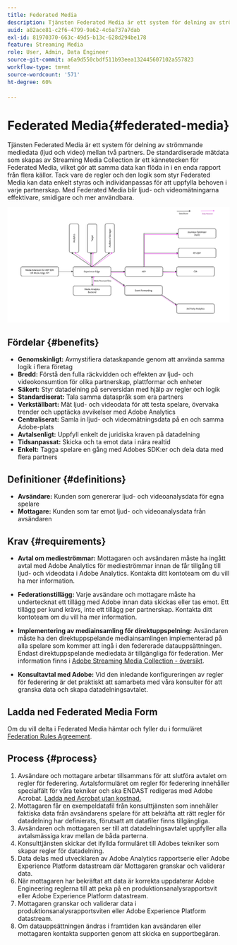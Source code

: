 ```yaml
---
title: Federated Media
description: Tjänsten Federated Media är ett system för delning av strömmande mediedata mellan två partners.
uuid: a82ace81-c2f6-4799-9a62-4c6a737a7dab
exl-id: 81970370-663c-49d5-b13c-628d294be178
feature: Streaming Media
role: User, Admin, Data Engineer
source-git-commit: a6a9d550cbdf511b93eea132445607102a557823
workflow-type: tm+mt
source-wordcount: '571'
ht-degree: 60%

---
```


# Federated Media{#federated-media}

Tjänsten Federated Media är ett system för delning av strömmande mediedata (ljud och video) mellan två partners.
De standardiserade mätdata som skapas av Streaming Media Collection är ett kännetecken för Federated Media, vilket gör att samma data kan flöda in i en enda rapport från flera källor.
Tack vare de regler och den logik som styr Federated Media kan data enkelt styras och individanpassas för att uppfylla behoven i varje partnerskap.
Med Federated Media blir ljud- och videomätningarna effektivare, smidigare och mer användbara.


![](assets/media-federated.png)

## Fördelar {#benefits}

* **Genomskinligt:** Avmystifiera dataskapande genom att använda samma logik i flera företag
* **Bredd:** Förstå den fulla räckvidden och effekten av ljud- och videokonsumtion för olika partnerskap, plattformar och enheter
* **Säkert:** Styr datadelning på serversidan med hjälp av regler och logik
* **Standardiserat:** Tala samma dataspråk som era partners
* **Verkställbart:** Mät ljud- och videodata för att testa spelare, övervaka trender och upptäcka avvikelser med Adobe Analytics
* **Centraliserat:** Samla in ljud- och videomätningsdata på en och samma Adobe-plats
* **Avtalsenligt:** Uppfyll enkelt de juridiska kraven på datadelning
* **Tidsanpassat:** Skicka och ta emot data i nära realtid
* **Enkelt:** Tagga spelare en gång med Adobes SDK:er och dela data med flera partners

## Definitioner {#definitions}

* **Avsändare:** Kunden som genererar ljud- och videoanalysdata för egna spelare
* **Mottagare:** Kunden som tar emot ljud- och videoanalysdata från avsändaren

## Krav {#requirements}

* **Avtal om medieströmmar:** Mottagaren och avsändaren måste ha ingått avtal med Adobe Analytics för medieströmmar innan de får tillgång till ljud- och videodata i Adobe Analytics. Kontakta ditt kontoteam om du vill ha mer information.
* **Federationstillägg:** Varje avsändare och mottagare måste ha undertecknat ett tillägg med Adobe innan data skickas eller tas emot. Ett tillägg per kund krävs, inte ett tillägg per partnerskap. Kontakta ditt kontoteam om du vill ha mer information.

* **Implementering av mediainsamling för direktuppspelning:** Avsändaren måste ha den direktuppspelande mediainsamlingen implementerad på alla spelare som kommer att ingå i den federerade datauppsättningen. Endast direktuppspelande mediedata är tillgängliga för federation. Mer information finns i [Adobe Streaming Media Collection - översikt](/help/media-overview.md).

* **Konsultavtal med Adobe:** Vid den inledande konfigureringen av regler för federering är det praktiskt att samarbeta med våra konsulter för att granska data och skapa datadelningsavtalet.

## Ladda ned Federated Media Form

Om du vill delta i Federated Media hämtar och fyller du i formuläret [Federation Rules Agreement](assets/federated_analytics_form.pdf).

## Process {#process}

1. Avsändare och mottagare arbetar tillsammans för att slutföra avtalet om regler för federering. Avtalsformuläret om regler för federering innehåller specialfält för våra tekniker och ska ENDAST redigeras med Adobe Acrobat. [Ladda ned Acrobat utan kostnad.](https://get.adobe.com/se/reader/)
1. Mottagaren får en exempeldatafil från konsulttjänsten som innehåller faktiska data från avsändarens spelare för att bekräfta att rätt regler för datadelning har definierats, förutsatt att datafiler finns tillgängliga.
1. Avsändaren och mottagaren ser till att datadelningsavtalet uppfyller alla avtalsmässiga krav mellan de båda parterna.
1. Konsulttjänsten skickar det ifyllda formuläret till Adobes tekniker som skapar regler för datadelning.
1. Data delas med utvecklaren av Adobe Analytics rapportserie eller Adobe Experience Platform datastream där Mottagaren granskar och validerar data.
1. När mottagaren har bekräftat att data är korrekta uppdaterar Adobe Engineering reglerna till att peka på en produktionsanalysrapportsvit eller Adobe Experience Platform datastream.
1. Mottagaren granskar och validerar data i produktionsanalysrapportsviten eller Adobe Experience Platform datastream.
1. Om datauppsättningen ändras i framtiden kan avsändaren eller mottagaren kontakta supporten genom att skicka en supportbegäran.
